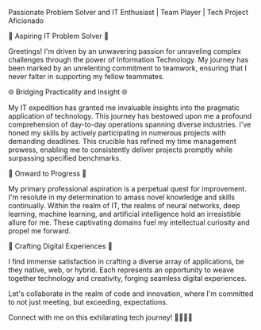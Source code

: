 Passionate Problem Solver and IT Enthusiast | Team Player | Tech Project Aficionado

🔧 Aspiring IT Problem Solver 🔧

Greetings! I'm driven by an unwavering passion for unraveling complex challenges through the power of Information Technology. My journey has been marked by an unrelenting commitment to teamwork, ensuring that I never falter in supporting my fellow teammates.

🌐 Bridging Practicality and Insight 🌐

My IT expedition has granted me invaluable insights into the pragmatic application of technology. This journey has bestowed upon me a profound comprehension of day-to-day operations spanning diverse industries. I've honed my skills by actively participating in numerous projects with demanding deadlines. This crucible has refined my time management prowess, enabling me to consistently deliver projects promptly while surpassing specified benchmarks.

🚀 Onward to Progress 🚀

My primary professional aspiration is a perpetual quest for improvement. I'm resolute in my determination to amass novel knowledge and skills continually. Within the realm of IT, the realms of neural networks, deep learning, machine learning, and artificial intelligence hold an irresistible allure for me. These captivating domains fuel my intellectual curiosity and propel me forward.

📱 Crafting Digital Experiences 📱

I find immense satisfaction in crafting a diverse array of applications, be they native, web, or hybrid. Each represents an opportunity to weave together technology and creativity, forging seamless digital experiences.

Let's collaborate in the realm of code and innovation, where I'm committed to not just meeting, but exceeding, expectations.

Connect with me on this exhilarating tech journey! 👾👨‍💻🚀

<!---
petomuro/petomuro is a ✨ special ✨ repository because its `README.md` (this file) appears on your GitHub profile.
You can click the Preview link to take a look at your changes.
--->

